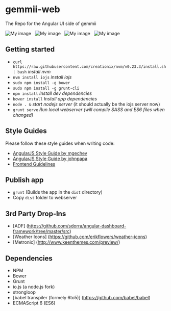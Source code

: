 # gemmii-web
The Repo for the Angular UI side of gemmii

![My image](http://bible-survey.org/i/gemmii/angularjs.png) &nbsp; ![My image](http://bible-survey.org/i/gemmii/strongloop.png) &nbsp; ![My image](http://bible-survey.org/i/gemmii/es6.png) &nbsp; ![My image](http://bible-survey.org/i/gemmii/mariadb.png)

## Getting started
* `curl https://raw.githubusercontent.com/creationix/nvm/v0.23.3/install.sh | bash` *install nvm*
* `nvm install iojs` *install iojs*
* `sudo npm install -g bower`
* `sudo npm install -g grunt-cli`
* `npm install` *Install dev dependencies*
* `bower install` *Install app dependencies*
* `node . &` *start nodejs server* (it should actually be the iojs server now)
* `grunt serve` *Run local webserver (will compile SASS and ES6 files when changed)*

## Style Guides

Please follow these style guides when writing code:

* [AngularJS Style Guide by mgechev](https://github.com/mgechev/angularjs-style-guide)
* [AngularJS Style Guide by johnpapa](https://github.com/johnpapa/angularjs-styleguide)
* [Frontend Guidelines](https://github.com/bendc/frontend-guidelines)

## Publish app
* `grunt` (Builds the app in the `dist` directory)
* Copy `dist` folder to webserver

## 3rd Party Drop-Ins
* [ADF] (https://github.com/sdorra/angular-dashboard-framework/tree/master/src)
* [Weather Icons] (https://github.com/erikflowers/weather-icons)
* [Metronic] (http://www.keenthemes.com/preview/)

## Dependencies
* NPM
* Bower
* Grunt
* io.js (a node.js fork)
* strongloop
* [babel transpiler (formely 6to5)] (https://github.com/babel/babel)
* ECMAScript 6 (ES6)
